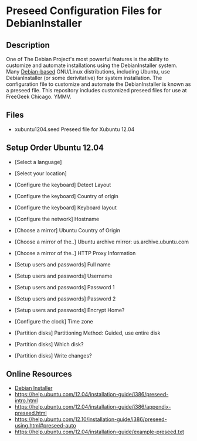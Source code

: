 # Preseed Configuration Files for DebianInstaller

## Description
One of The Debian Project's most powerful features is the ability to customize and automate installations using the DebianInstaller system. Many [Debian-based](https://debian.org) GNU/Linux distributions, including Ubuntu, use DebianInstaller (or some derivitative) for system installation. The configuration file to customize and automate the DebianInstaller is known as a preseed file. This repository includes customized preseed files for use at FreeGeek Chicago. YMMV.


## Files
* xubuntu1204.seed Preseed file for Xubuntu 12.04


## Setup Order Ubuntu 12.04
* [Select a language]
* [Select your location]
* [Configure the keyboard] Detect Layout
* [Configure the keyboard] Country of origin
* [Configure the keyboard] Keyboard layout
* [Configure the network]  Hostname
* [Choose a mirror]  Ubuntu Country of Origin
* [Choose a mirror of the..]  Ubuntu archive mirror: us.archive.ubuntu.com
* [Choose a mirror of the..]  HTTP Proxy Information

* [Setup users and passwords] Full name
* [Setup users and passwords] Username
* [Setup users and passwords] Password 1
* [Setup users and passwords] Password 2
* [Setup users and passwords] Encrypt Home?

* [Configure the clock] Time zone
* [Partition disks] Partitioning Method: Guided, use entire disk
* [Partition disks] Which disk?
* [Partition disks] Write changes?


## Online Resources
* [Debian Installer](http://wiki.debian.org/DebianInstaller/)
* https://help.ubuntu.com/12.04/installation-guide/i386/preseed-intro.html
* https://help.ubuntu.com/12.04/installation-guide/i386/appendix-preseed.html
* https://help.ubuntu.com/12.10/installation-guide/i386/preseed-using.html#preseed-auto
* https://help.ubuntu.com/12.04/installation-guide/example-preseed.txt
